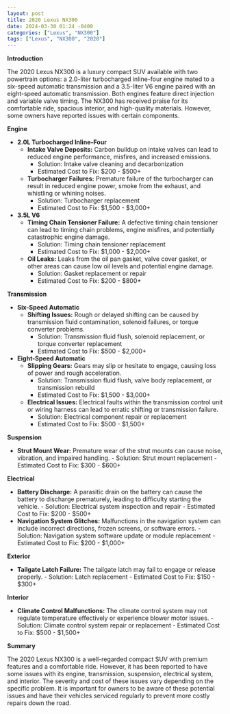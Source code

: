 ```yaml
---
layout: post
title: 2020 Lexus NX300
date: 2024-03-30 01:24 -0400
categories: ["Lexus", "NX300"]
tags: ["Lexus", "NX300", "2020"]
---
```

**Introduction**

The 2020 Lexus NX300 is a luxury compact SUV available with two powertrain options: a 2.0-liter turbocharged inline-four engine mated to a six-speed automatic transmission and a 3.5-liter V6 engine paired with an eight-speed automatic transmission. Both engines feature direct injection and variable valve timing. The NX300 has received praise for its comfortable ride, spacious interior, and high-quality materials. However, some owners have reported issues with certain components.

**Engine**
- **2.0L Turbocharged Inline-Four**
    - **Intake Valve Deposits:** Carbon buildup on intake valves can lead to reduced engine performance, misfires, and increased emissions.
        - Solution: Intake valve cleaning and decarbonization
        - Estimated Cost to Fix: $200 - $500+
    - **Turbocharger Failures:** Premature failure of the turbocharger can result in reduced engine power, smoke from the exhaust, and whistling or whining noises.
        - Solution: Turbocharger replacement
        - Estimated Cost to Fix: $1,500 - $3,000+
- **3.5L V6**
    - **Timing Chain Tensioner Failure:** A defective timing chain tensioner can lead to timing chain problems, engine misfires, and potentially catastrophic engine damage.
        - Solution: Timing chain tensioner replacement
        - Estimated Cost to Fix: $1,000 - $2,000+
    - **Oil Leaks:** Leaks from the oil pan gasket, valve cover gasket, or other areas can cause low oil levels and potential engine damage.
        - Solution: Gasket replacement or repair
        - Estimated Cost to Fix: $200 - $800+

**Transmission**
- **Six-Speed Automatic**
    - **Shifting Issues:** Rough or delayed shifting can be caused by transmission fluid contamination, solenoid failures, or torque converter problems.
        - Solution: Transmission fluid flush, solenoid replacement, or torque converter replacement
        - Estimated Cost to Fix: $500 - $2,000+
- **Eight-Speed Automatic**
    - **Slipping Gears:** Gears may slip or hesitate to engage, causing loss of power and rough acceleration.
        - Solution: Transmission fluid flush, valve body replacement, or transmission rebuild
        - Estimated Cost to Fix: $1,500 - $3,000+
    - **Electrical Issues:** Electrical faults within the transmission control unit or wiring harness can lead to erratic shifting or transmission failure.
        - Solution: Electrical component repair or replacement
        - Estimated Cost to Fix: $500 - $1,500+

**Suspension**
- **Strut Mount Wear:** Premature wear of the strut mounts can cause noise, vibration, and impaired handling.
        - Solution: Strut mount replacement
        - Estimated Cost to Fix: $300 - $600+

**Electrical**
- **Battery Discharge:** A parasitic drain on the battery can cause the battery to discharge prematurely, leading to difficulty starting the vehicle.
        - Solution: Electrical system inspection and repair
        - Estimated Cost to Fix: $200 - $500+
- **Navigation System Glitches:** Malfunctions in the navigation system can include incorrect directions, frozen screens, or software errors.
        - Solution: Navigation system software update or module replacement
        - Estimated Cost to Fix: $200 - $1,000+

**Exterior**
- **Tailgate Latch Failure:** The tailgate latch may fail to engage or release properly.
        - Solution: Latch replacement
        - Estimated Cost to Fix: $150 - $300+

**Interior**
- **Climate Control Malfunctions:** The climate control system may not regulate temperature effectively or experience blower motor issues.
        - Solution: Climate control system repair or replacement
        - Estimated Cost to Fix: $500 - $1,500+

**Summary**

The 2020 Lexus NX300 is a well-regarded compact SUV with premium features and a comfortable ride. However, it has been reported to have some issues with its engine, transmission, suspension, electrical system, and interior. The severity and cost of these issues vary depending on the specific problem. It is important for owners to be aware of these potential issues and have their vehicles serviced regularly to prevent more costly repairs down the road.
